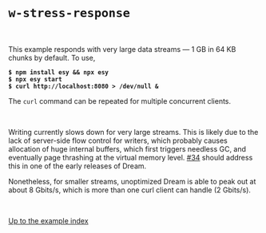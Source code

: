# `w-stress-response`

<br>

This example responds with very large data streams &mdash; 1 GB in 64 KB chunks
by default. To use,

<pre><code><b>$ npm install esy && npx esy</b>
<b>$ npx esy start</b>
<b>$ curl http://localhost:8080 > /dev/null &</b></code></pre>

The `curl` command can be repeated for multiple concurrent clients.

<br>

Writing currently slows down for very large streams. This is likely due to the
lack of server-side flow control for writers, which probably causes allocation
of huge internal buffers, which first triggers needless GC, and eventually page
thrashing at the virtual memory level.
[#34](https://github.com/aantron/dream/issues/34) should address this in one of
the early releases of Dream.

Nonetheless, for smaller streams, unoptimized Dream is able to peak out at
about 8 Gbits/s, which is more than one curl client can handle (2 Gbits/s).

<br>

[Up to the example index](../#examples)
